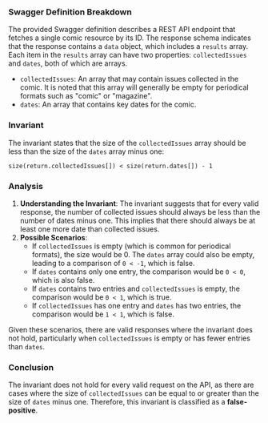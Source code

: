 ### Swagger Definition Breakdown
The provided Swagger definition describes a REST API endpoint that fetches a single comic resource by its ID. The response schema indicates that the response contains a `data` object, which includes a `results` array. Each item in the `results` array can have two properties: `collectedIssues` and `dates`, both of which are arrays.

- `collectedIssues`: An array that may contain issues collected in the comic. It is noted that this array will generally be empty for periodical formats such as "comic" or "magazine".
- `dates`: An array that contains key dates for the comic.

### Invariant
The invariant states that the size of the `collectedIssues` array should be less than the size of the `dates` array minus one: 

`size(return.collectedIssues[]) < size(return.dates[]) - 1`

### Analysis
1. **Understanding the Invariant**: The invariant suggests that for every valid response, the number of collected issues should always be less than the number of dates minus one. This implies that there should always be at least one more date than collected issues.
2. **Possible Scenarios**:
   - If `collectedIssues` is empty (which is common for periodical formats), the size would be 0. The `dates` array could also be empty, leading to a comparison of `0 < -1`, which is false.
   - If `dates` contains only one entry, the comparison would be `0 < 0`, which is also false.
   - If `dates` contains two entries and `collectedIssues` is empty, the comparison would be `0 < 1`, which is true.
   - If `collectedIssues` has one entry and `dates` has two entries, the comparison would be `1 < 1`, which is false.

Given these scenarios, there are valid responses where the invariant does not hold, particularly when `collectedIssues` is empty or has fewer entries than `dates`.

### Conclusion
The invariant does not hold for every valid request on the API, as there are cases where the size of `collectedIssues` can be equal to or greater than the size of `dates` minus one. Therefore, this invariant is classified as a **false-positive**.
